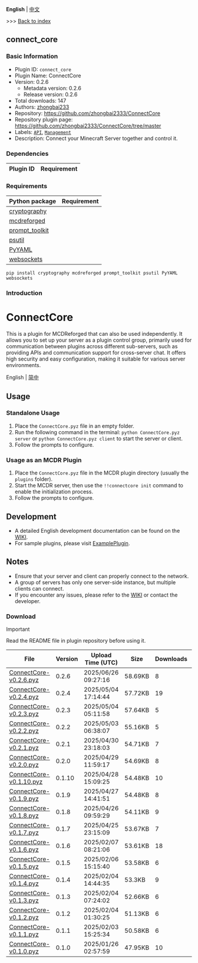 **English** | [中文](readme-zh_cn.md)

\>\>\> [Back to index](/readme.md)

## connect_core

### Basic Information

- Plugin ID: `connect_core`
- Plugin Name: ConnectCore
- Version: 0.2.6
  - Metadata version: 0.2.6
  - Release version: 0.2.6
- Total downloads: 147
- Authors: [zhongbai233](https://github.com/zhongbai2333)
- Repository: https://github.com/zhongbai2333/ConnectCore
- Repository plugin page: https://github.com/zhongbai2333/ConnectCore/tree/master
- Labels: [`API`](/labels/api/readme.md), [`Management`](/labels/management/readme.md)
- Description: Connect your Minecraft Server together and control it.

### Dependencies

| Plugin ID | Requirement |
| --- | --- |

### Requirements

| Python package | Requirement |
| --- | --- |
| [cryptography](https://pypi.org/project/cryptography) |  |
| [mcdreforged](https://pypi.org/project/mcdreforged) |  |
| [prompt_toolkit](https://pypi.org/project/prompt_toolkit) |  |
| [psutil](https://pypi.org/project/psutil) |  |
| [PyYAML](https://pypi.org/project/PyYAML) |  |
| [websockets](https://pypi.org/project/websockets) |  |

```
pip install cryptography mcdreforged prompt_toolkit psutil PyYAML websockets
```

### Introduction

# ConnectCore

This is a plugin for MCDReforged that can also be used independently. It allows you to set up your server as a plugin control group, primarily used for communication between plugins across different sub-servers, such as providing APIs and communication support for cross-server chat. It offers high security and easy configuration, making it suitable for various server environments.

English | [简中](https://github.com/zhongbai2333/ConnectCore/tree/master/README_zh.md)

## Usage

### Standalone Usage

1. Place the `ConnectCore.pyz` file in an empty folder.
2. Run the following command in the terminal:
   `python ConnectCore.pyz server` or `python ConnectCore.pyz client` to start the server or client.
3. Follow the prompts to configure.

### Usage as an MCDR Plugin

1. Place the `ConnectCore.pyz` file in the MCDR plugin directory (usually the `plugins` folder).
2. Start the MCDR server, then use the `!!connectcore init` command to enable the initialization process.
3. Follow the prompts to configure.

## Development

- A detailed English development documentation can be found on the [WIKI](https://github.com/zhongbai2333/ConnectCore/wiki/%5BDevelop%5D-API).
- For sample plugins, please visit [ExamplePlugin](https://github.com/zhongbai2333/ExamplePlugin).

## Notes

- Ensure that your server and client can properly connect to the network.
- A group of servers has only one server-side instance, but multiple clients can connect.
- If you encounter any issues, please refer to the [WIKI](https://github.com/zhongbai2333/ConnectCore/wiki) or contact the developer.

### Download

> [!IMPORTANT]
> Read the README file in plugin repository before using it.

| File | Version | Upload Time (UTC) | Size | Downloads | Operations |
| --- | --- | --- | --- | --- | --- |
| [ConnectCore-v0.2.6.pyz](https://github.com/zhongbai2333/ConnectCore/releases/tag/v0.2.6) | 0.2.6 | 2025/06/26 09:27:16 | 58.69KB | 8 | [Download](https://github.com/zhongbai2333/ConnectCore/releases/download/v0.2.6/ConnectCore-v0.2.6.pyz) |
| [ConnectCore-v0.2.4.pyz](https://github.com/zhongbai2333/ConnectCore/releases/tag/v0.2.4) | 0.2.4 | 2025/05/04 17:14:44 | 57.72KB | 19 | [Download](https://github.com/zhongbai2333/ConnectCore/releases/download/v0.2.4/ConnectCore-v0.2.4.pyz) |
| [ConnectCore-v0.2.3.pyz](https://github.com/zhongbai2333/ConnectCore/releases/tag/v0.2.3) | 0.2.3 | 2025/05/04 05:11:58 | 57.64KB | 5 | [Download](https://github.com/zhongbai2333/ConnectCore/releases/download/v0.2.3/ConnectCore-v0.2.3.pyz) |
| [ConnectCore-v0.2.2.pyz](https://github.com/zhongbai2333/ConnectCore/releases/tag/v0.2.2) | 0.2.2 | 2025/05/03 06:38:07 | 55.16KB | 5 | [Download](https://github.com/zhongbai2333/ConnectCore/releases/download/v0.2.2/ConnectCore-v0.2.2.pyz) |
| [ConnectCore-v0.2.1.pyz](https://github.com/zhongbai2333/ConnectCore/releases/tag/v0.2.1) | 0.2.1 | 2025/04/30 23:18:03 | 54.71KB | 7 | [Download](https://github.com/zhongbai2333/ConnectCore/releases/download/v0.2.1/ConnectCore-v0.2.1.pyz) |
| [ConnectCore-v0.2.0.pyz](https://github.com/zhongbai2333/ConnectCore/releases/tag/v0.2.0) | 0.2.0 | 2025/04/29 11:59:17 | 54.69KB | 8 | [Download](https://github.com/zhongbai2333/ConnectCore/releases/download/v0.2.0/ConnectCore-v0.2.0.pyz) |
| [ConnectCore-v0.1.10.pyz](https://github.com/zhongbai2333/ConnectCore/releases/tag/v0.1.10) | 0.1.10 | 2025/04/28 15:09:25 | 54.48KB | 10 | [Download](https://github.com/zhongbai2333/ConnectCore/releases/download/v0.1.10/ConnectCore-v0.1.10.pyz) |
| [ConnectCore-v0.1.9.pyz](https://github.com/zhongbai2333/ConnectCore/releases/tag/v0.1.9) | 0.1.9 | 2025/04/27 14:41:51 | 54.48KB | 8 | [Download](https://github.com/zhongbai2333/ConnectCore/releases/download/v0.1.9/ConnectCore-v0.1.9.pyz) |
| [ConnectCore-v0.1.8.pyz](https://github.com/zhongbai2333/ConnectCore/releases/tag/v0.1.8) | 0.1.8 | 2025/04/26 09:59:29 | 54.11KB | 9 | [Download](https://github.com/zhongbai2333/ConnectCore/releases/download/v0.1.8/ConnectCore-v0.1.8.pyz) |
| [ConnectCore-v0.1.7.pyz](https://github.com/zhongbai2333/ConnectCore/releases/tag/v0.1.7) | 0.1.7 | 2025/04/25 23:15:09 | 53.67KB | 7 | [Download](https://github.com/zhongbai2333/ConnectCore/releases/download/v0.1.7/ConnectCore-v0.1.7.pyz) |
| [ConnectCore-v0.1.6.pyz](https://github.com/zhongbai2333/ConnectCore/releases/tag/v0.1.6) | 0.1.6 | 2025/02/07 08:21:06 | 53.61KB | 18 | [Download](https://github.com/zhongbai2333/ConnectCore/releases/download/v0.1.6/ConnectCore-v0.1.6.pyz) |
| [ConnectCore-v0.1.5.pyz](https://github.com/zhongbai2333/ConnectCore/releases/tag/v0.1.5) | 0.1.5 | 2025/02/06 15:15:40 | 53.58KB | 6 | [Download](https://github.com/zhongbai2333/ConnectCore/releases/download/v0.1.5/ConnectCore-v0.1.5.pyz) |
| [ConnectCore-v0.1.4.pyz](https://github.com/zhongbai2333/ConnectCore/releases/tag/v0.1.4) | 0.1.4 | 2025/02/04 14:44:35 | 53.3KB | 9 | [Download](https://github.com/zhongbai2333/ConnectCore/releases/download/v0.1.4/ConnectCore-v0.1.4.pyz) |
| [ConnectCore-v0.1.3.pyz](https://github.com/zhongbai2333/ConnectCore/releases/tag/v0.1.3) | 0.1.3 | 2025/02/04 07:24:02 | 52.66KB | 6 | [Download](https://github.com/zhongbai2333/ConnectCore/releases/download/v0.1.3/ConnectCore-v0.1.3.pyz) |
| [ConnectCore-v0.1.2.pyz](https://github.com/zhongbai2333/ConnectCore/releases/tag/v0.1.2) | 0.1.2 | 2025/02/04 01:30:25 | 51.13KB | 6 | [Download](https://github.com/zhongbai2333/ConnectCore/releases/download/v0.1.2/ConnectCore-v0.1.2.pyz) |
| [ConnectCore-v0.1.1.pyz](https://github.com/zhongbai2333/ConnectCore/releases/tag/v0.1.1) | 0.1.1 | 2025/02/03 15:25:34 | 50.58KB | 6 | [Download](https://github.com/zhongbai2333/ConnectCore/releases/download/v0.1.1/ConnectCore-v0.1.1.pyz) |
| [ConnectCore-v0.1.0.pyz](https://github.com/zhongbai2333/ConnectCore/releases/tag/v0.1.0) | 0.1.0 | 2025/01/26 02:57:59 | 47.95KB | 10 | [Download](https://github.com/zhongbai2333/ConnectCore/releases/download/v0.1.0/ConnectCore-v0.1.0.pyz) |

